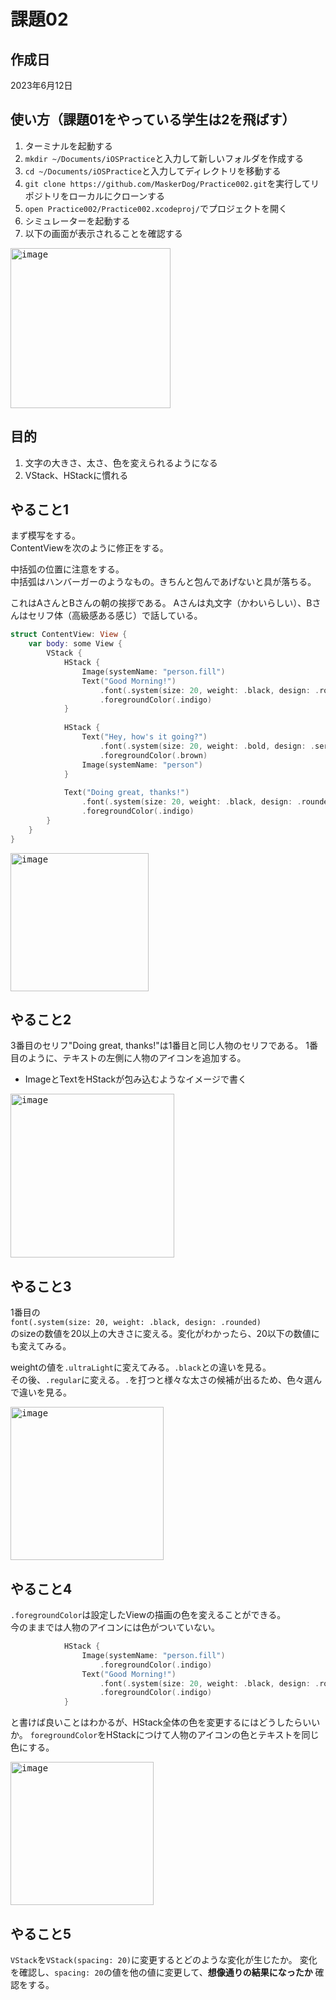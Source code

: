 #  課題02

## 作成日
2023年6月12日

## 使い方（課題01をやっている学生は2を飛ばす）
1. ターミナルを起動する
2. `mkdir ~/Documents/iOSPractice`と入力して新しいフォルダを作成する
3. `cd ~/Documents/iOSPractice`と入力してディレクトリを移動する
4. `git clone https://github.com/MaskerDog/Practice002.git`を実行してリポジトリをローカルにクローンする
5. `open Practice002/Practice002.xcodeproj/`でプロジェクトを開く
6. シミュレーターを起動する
7. 以下の画面が表示されることを確認する

<kbd><img width="256" alt="image" src="https://github.com/MaskerDog/Practice002/assets/37284851/38cc347a-2fba-4552-b894-2dc20a8409f6"></kbd>


## 目的
1. 文字の大きさ、太さ、色を変えられるようになる
2. VStack、HStackに慣れる


## やること1

まず模写をする。  
ContentViewを次のように修正をする。

中括弧の位置に注意をする。  
中括弧はハンバーガーのようなもの。きちんと包んであげないと具が落ちる。  

これはAさんとBさんの朝の挨拶である。
Aさんは丸文字（かわいらしい）、Bさんはセリフ体（高級感ある感じ）で話している。

```Swift
struct ContentView: View {
    var body: some View {
        VStack {
            HStack {
                Image(systemName: "person.fill")
                Text("Good Morning!")
                    .font(.system(size: 20, weight: .black, design: .rounded))
                    .foregroundColor(.indigo)
            }
            
            HStack {
                Text("Hey, how's it going?")
                    .font(.system(size: 20, weight: .bold, design: .serif))
                    .foregroundColor(.brown)
                Image(systemName: "person")
            }
            
            Text("Doing great, thanks!")
                .font(.system(size: 20, weight: .black, design: .rounded))
                .foregroundColor(.indigo)
        }
    }
}
```

<kbd><img width="221" alt="image" src="https://github.com/MaskerDog/Practice002/assets/37284851/6628cc7d-0bc8-40f2-b85d-b3c9894fb928"></kbd>


## やること2

3番目のセリフ"Doing great, thanks!"は1番目と同じ人物のセリフである。
1番目のように、テキストの左側に人物のアイコンを追加する。

* ImageとTextをHStackが包み込むようなイメージで書く

<kbd><img width="262" alt="image" src="https://github.com/MaskerDog/Practice002/assets/37284851/3d9e27e3-3055-4b72-a7ce-e2934a9e0c68"></kbd>


## やること3

1番目の  
`font(.system(size: 20, weight: .black, design: .rounded)`  
のsizeの数値を20以上の大きさに変える。変化がわかったら、20以下の数値にも変えてみる。  

weightの値を`.ultraLight`に変えてみる。`.black`との違いを見る。  
その後、`.regular`に変える。`.`を打つと様々な太さの候補が出るため、色々選んで違いを見る。

<kbd><img width="245" alt="image" src="https://github.com/MaskerDog/Practice002/assets/37284851/60264af1-8bf2-4d52-a579-667c7e07c61f"></kbd>

## やること4

`.foregroundColor`は設定したViewの描画の色を変えることができる。  
今のままでは人物のアイコンには色がついていない。

```Swift
            HStack {
                Image(systemName: "person.fill")
                    .foregroundColor(.indigo)
                Text("Good Morning!")
                    .font(.system(size: 20, weight: .black, design: .rounded))
                    .foregroundColor(.indigo)
            }
```

と書けば良いことはわかるが、HStack全体の色を変更するにはどうしたらいいか。
`foregroundColor`をHStackにつけて人物のアイコンの色とテキストを同じ色にする。

<kbd><img width="229" alt="image" src="https://github.com/MaskerDog/Practice002/assets/37284851/2019a222-59c2-4f7f-9c76-ef855ef432d3"></kbd>



## やること5

`VStack`を`VStack(spacing: 20)`に変更するとどのような変化が生じたか。
変化を確認し、`spacing: 20`の値を他の値に変更して、**想像通りの結果になったか** 確認をする。
